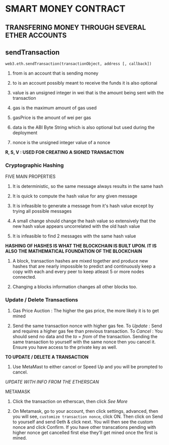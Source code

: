 # SMART MONEY CONTRACT

## TRANSFERING MONEY THROUGH SEVERAL ETHER ACCOUNTS

## sendTransaction

`web3.eth.sendTransaction(transactionObject, address [, callback])`

1. from is an account that is sending money

2. to is an account possibly meant to receive the funds it is also optional

3. value is an unsigned integer in wei that is the amount being sent with the transaction

4. gas is the maximum amount of gas used

5. gasPrice is the amount of wei per gas

6. data is the ABI Byte String which is also optional but used during the deployment

7. nonce is the unsigned integer value of a nonce

**R, S, V : USED FOR CREATING A SIGNED TRANSACTION**

### Cryptographic Hashing 

FIVE MAIN PROPERTIES

1. It is deterministic, so the same message always results in the same hash

2. It is quick to compute the hash value for any given message

3. It is infeasible to generate a message from it's hash value except by trying all possible messages

4. A small change should change the hash value so extensively that the new hash value appears uncorrelated with the old hash value

5. It is infeasible to find 2 messages with the same hash value

**HASHING OF HASHES IS WHAT THE BLOCKCHAIN IS BUILT UPON. IT IS ALSO THE MATHEMATICAL FOUNDATION OF THE BLOCKCHAIN**

1. A block, transaction hashes are mixed together and produce new hashes that are nearly impossible to predict and continuously keep a copy with each and every peer to keep atleast 5 or more nodes connected.

2. Changing a blocks information changes all other blocks too.

### Update / Delete Transactions

1. Gas Price Auction : The higher the gas price, the more likely it is to get mined

2. Send the same transaction nonce with higher gas fee. To *Update* : Send and requires a higher gas fee than previous transaction. To *Cancel* : You should send no data and the  *to* = *from* of the transaction. Sending the same transaction to yourself with the same nonce then you cancel it. Ensure you have access to the private key as well.

**TO UPDATE / DELETE A TRANSACTION**

1. Use MetaMast to either cancel or Speed Up and you will be prompted to cancel.

*UPDATE WITH INFO FROM THE ETHERSCAN*

METAMASK

1. Click the transaction on etherscan, then click *See More*

2. On Metamask, go to your account, then click settings, advanced, then you will see, `customize transaction nonce`, click ON. Then click on Send to yourself and send 0eth & click next. You will then see the custom nonce and click Confirm. If you have other transcations pending with higher nonce get cancelled first else they'll get mined once the first is mined.





